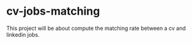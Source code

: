 # cv-jobs-matching
This project will be about compute the matching rate between a cv and linkedin jobs.
